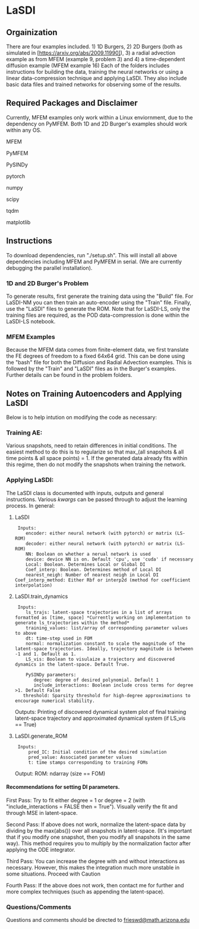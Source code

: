 # LaSDI
## Orgainization

There are four examples included. 1) 1D Burgers, 2) 2D Burgers (both as simulated in [https://arxiv.org/abs/2009.11990]), 3) a radial advection example as from MFEM (example 9, problem 3) and 4) a time-dependent diffusion example (MFEM example 16)
Each of the folders includes instructions for building the data, training the neural networks or using a linear data-compression technique and applying LaSDI.
They also include basic data files and trained networks for observing some of the results. 

## Required Packages and Disclaimer

Currently, MFEM examples only work within a Linux enviornment, due to the dependency on PyMFEM. Both 1D and 2D Burger's examples should work within any OS.

MFEM

PyMFEM

PySINDy

pytorch

numpy

scipy

tqdm

matplotlib


## Instructions

To download dependencies, run "./setup.sh". This will install all above dependencies including MFEM and PyMFEM in serial. (We are currently debugging the parallel installation).

### 1D and 2D Burger's Problem

To generate results, first generate the training data using the "Build" file. For LaSDI-NM you can then train an auto-encoder using the "Train" file. Finally, use the "LaSDI" files to generate the ROM. Note that for LaSDI-LS, only the training files are required, as the POD data-compression is done within the LaSDI-LS notebook.

### MFEM Examples

Because the MFEM data comes from finite-element data, we first translate the FE degrees of freedom to a fixed 64x64 grid. This can be done using the "bash" file for both the Diffusion and Radial Advection examples. This is followed by the "Train" and "LaSDI" files as in the Burger's examples. Further details can be found in the problem folders.

## Notes on Training Autoencoders and Applying LaSDI

Below is to help intution on modifying the code as necessary:

### Training AE:

Various snapshots, need to retain differences in initial conditions. The easiest method to do this is to regularize so that max_(all snapshots & all time points & all space points) = 1. 
If the generated data already fits within this regime, then do not modify the snapshots when training the network. 

### Applying LaSDI:

The LaSDI class is documented with inputs, outputs and general instructions. Various *kwargs* can be passed through to adjust the learning process. In general:

1. LaSDI

        Inputs:
           encoder: either neural network (with pytorch) or matrix (LS-ROM)
           decoder: either neural network (with pytorch) or matrix (LS-ROM)
           NN: Boolean on whether a nerual network is used
           device: device NN is on. Default 'cpu', use 'cuda' if necessary
           Local: Boolean. Determines Local or Global DI
           Coef_interp: Boolean. Determines method of Local DI
           nearest_neigh: Number of nearest neigh in Local DI
	   Coef_interp_method: Either Rbf or interp2d (method for coefficient interpolation)
           
       
2. LaSDI.train_dynamics

        Inputs:
           ls_trajs: latent-space trajectories in a list of arrays formatted as [time, space] *Currently working on implementation to generate ls_trajectories within the method*
           training_values: list/array of corresponding parameter values to above
           dt: time-step used in FOM
           normal: normalization constant to scale the magnitude of the latent-space trajectories. Ideally, trajectory magnitude is between -1 and 1. Default as 1.
           LS_vis: Boolean to visulaize a trajectory and discovered dynamics in the latent-space. Default True.
           
           PySINDy parameters:
              degree: degree of desired polynomial. Default 1
              include_interactions: Boolean include cross terms for degree >1. Default False
	      threshold: Sparsity threshold for high-degree approximations to encourage numerical stability.
	Outputs:
	   Printing of discovered dynamical system
	   plot of final training latent-space trajectory and approximated dynamical system (if LS_vis == True)
           

 
3. LaSDI.generate_ROM

        Inputs:
            pred_IC: Initial condition of the desired simulation
            pred_value: Associated parameter values
            t: time stamps corresponding to training FOMs
	Output:
	    ROM: ndarray (size == FOM)


            

#### Recommendations for setting DI parameters.

First Pass: Try to fit either degree = 1 or degree = 2 (with "include_interactions = FALSE then = True"). Visually verify the fit and through MSE in latent-space. 

Second Pass: If above does not work, normalize the latent-space data by dividing by the max(abs()) over all snapshots in latent-space. (It's important that if you modify one snapshot, then you modify all snapshots in the same way). This method requires you to multiply by the normalization factor after applying the ODE integrator. 

Third Pass: You can increase the degree with and without interactions as necessary. However, this makes the integration much more unstable in some situations. Proceed with Caution

Fourth Pass: If the above does not work, then contact me for further and more complex techniques (such as appending the latent-space). 

### Questions/Comments
Questions and comments should be directed to frieswd@math.arizona.edu

